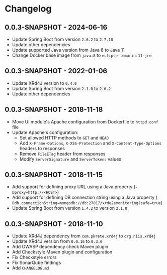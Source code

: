 # Changelog

## 0.0.3-SNAPSHOT - 2024-06-16

- Update Spring Boot from version `2.6.2` to `2.7.18`
- Update other dependencies
- Update supported Java version from Java 8 to Java 11
- Change Docker base image from `java:8` to `eclipse-temurin:11-jre`

## 0.0.3-SNAPSHOT - 2022-01-06

- Update XRd4J version to `0.4.0`
- Update Spring Boot from version `2.1.0` to `2.6.2`
- Update other dependencies

## 0.0.3-SNAPSHOT - 2018-11-18

- Move UI module's Apache configuration from Dockerfile to `httpd.conf` file
- Update Apache's configuration:
  - Set allowed HTTP methods to `GET` and `HEAD`
  - Add `X-Frame-Options`, `X-XSS-Protection` and `X-Content-Type-Options`
  headers to responses
  - Remove `FileETag` header from responses
  - Modify `ServerSignature` and `ServerTokens` values

## 0.0.3-SNAPSHOT - 2018-11-15

- Add support for defining proxy URL using a Java property (`-Dproxy=http://<HOST>`)
- Add support for defining DB connection string using a Java property (`-Ddb.connectionString=mongodb://db:27017/xrde2emonitoring?safe=true`)
- Update Spring Boot from version `1.4.2` to version `2.1.0`

## 0.0.3-SNAPSHOT - 2018-11-10

- Update XRd4J dependency from `com.pkrete.xrd4j` to `org.niis.xrd4j`
- Update XRd4J version from `0.0.16` to `0.3.0`
- Add OWASP dependency check Maven plugin
- Add Checkstyle Maven plugin and configuration
- Fix Checkstyle errors
- Fix SonarQube findings
- Add `CHANGELOG.md`
